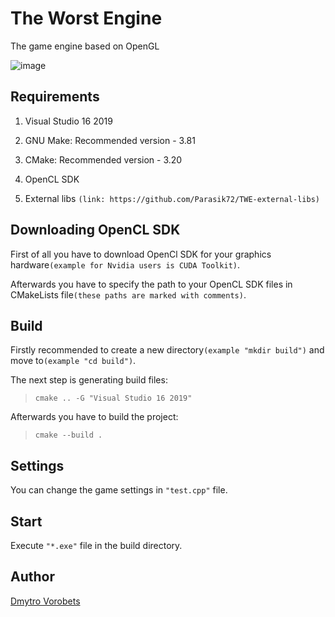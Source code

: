 # The Worst Engine

The game engine based on OpenGL

![image](https://user-images.githubusercontent.com/82779713/202850236-c5bcea15-d724-4844-a05c-278e392465ed.png)

## Requirements
1. Visual Studio 16 2019

2. GNU Make: Recommended version - 3.81

3. CMake: Recommended version - 3.20

4. OpenCL SDK

5. External libs `(link: https://github.com/Parasik72/TWE-external-libs)`

## Downloading OpenCL SDK
First of all you have to download OpenCl SDK for your graphics hardware`(example for Nvidia users is CUDA Toolkit)`.

Afterwards you have to specify the path to your OpenCL SDK files in CMakeLists file`(these paths are marked with comments)`.

## Build
Firstly recommended to create a new directory`(example "mkdir build")` and move to`(example "cd build")`.

The next step is generating build files:
>`cmake .. -G "Visual Studio 16 2019"`

Afterwards you have to build the project:
>`cmake --build .`

## Settings
You can change the game settings in `"test.cpp"` file.

## Start
Execute `"*.exe"` file in the build directory.

## Author
[Dmytro Vorobets](https://github.com/Parasik72)
